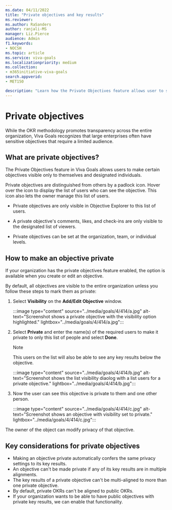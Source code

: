 ```yaml
---
ms.date: 04/11/2022
title: "Private objectives and key results"
ms.reviewer: 
ms.author: RaSanders
author: ranjali-MS
manager: Liz.Pierce
audience: Admin
f1.keywords:
- NOCSH
ms.topic: article
ms.service: viva-goals
ms.localizationpriority: medium
ms.collection:  
- m365initiative-viva-goals
search.appverid:
- MET150

description: "Learn how the Private Objectives feature allows user to set private objectives visible only to themselves and designated individuals."
---
```


# Private objectives 

While the OKR methodology promotes transparency across the entire organization, Viva Goals recognizes that large enterprises often have sensitive objectives that require a limited audience.

## What are private objectives?

The Private Objectives feature in Viva Goals allows users to make certain objectives visible only to themselves and designated individuals.

Private objectives are distinguished from others by a padlock icon. Hover over the icon to display the list of users who can see the objective. This icon also lets the owner manage this list of users.

- Private objectives are only visible in Objective Explorer to this list of users.

- A private objective's comments, likes, and check-ins are only visible to the designated list of viewers.

- Private objectives can be set at the organization, team, or individual levels.

## How to make an objective private

If your organization has the private objectives feature enabled, the option is available when you create or edit an objective.

By default, all objectives are visible to the entire organization unless you follow these steps to mark them as private:

1. Select **Visibility** on the **Add/Edit Objective** window.

    :::image type="content" source="../media/goals/4/414/a.jpg" alt-text="Screenshot shows a private objective with the visibility option highlighted." lightbox="../media/goals/4/414/a.jpg":::

2. Select **Private** and enter the name(s) of the required users to make it private to only this list of people and select **Done**.

    > [!NOTE]
    > This users on the list will also be able to see any key results below the objective.

    :::image type="content" source="../media/goals/4/414/b.jpg" alt-text="Screenshot shows the list visibility diaolog with a list users for a private objective." lightbox="../media/goals/4/414/b.jpg":::

3. Now the user can see this objective is private to them and one other person.

    :::image type="content" source="../media/goals/4/414/c.jpg" alt-text="Screenshot shows an objective with visibility set to private." lightbox="../media/goals/4/414/c.jpg":::

The owner of the object can modify privacy of that objective.

## Key considerations for private objectives

- Making an objective private automatically confers the same privacy settings to its key results.
- An objective can't be made private if any of its key results are in multiple alignments.  
- The key results of a private objective can't be multi-aligned to more than one private objective.
- By default, private OKRs can't be aligned to public OKRs.
- If your organization wants to be able to have public objectives with private key results, we can enable that functionality.


